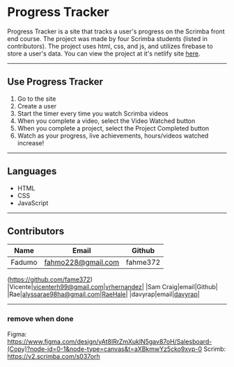 # Progress Tracker
Progress Tracker is a site that tracks a user's progress on the Scrimba front end course. The project was made by four Scrimba students (listed in contributors). The project uses html, css, and js, and utilizes firebase to store a user's data. You can view the project at it's netlify site [here](https://progress-board-vicente-sam-fadumo-rae.netlify.app/).

---
## Use Progress Tracker
1. Go to the site
2. Create a user
3. Start the timer every time you watch Scrimba videos
4. When you complete a video, select the Video Watched button
5. When you complete a project, select the Project Completed button
6. Watch as your progress, live achievements, hours/videos watched increase!

---
## Languages
* HTML
* CSS
* JavaScript

---

## Contributors
|Name|Email|Github|
|----|-----|------|
|Fadumo|fahmo228@gmail.com|fahme372|
(https://github.com/fame372)
|Vicente|vicenterh99@gmail.com|[vrhernandez](https://github.com/vrhernandez)|
|Sam Craig|email|Github|
|Rae|alyssarae98ha@gmail.com|[RaeHale](https://github.com/Raehale)|
|davyrap|email|[davyrap](https://github.com/davyrap)|

---
### remove when done
Figma: https://www.figma.com/design/yAt8IRrZmXuklN5gav87oH/Salesboard-(Copy)?node-id=0-1&node-type=canvas&t=aXBkmwYz5cko9xyp-0
Scrimb: https://v2.scrimba.com/s037orh
